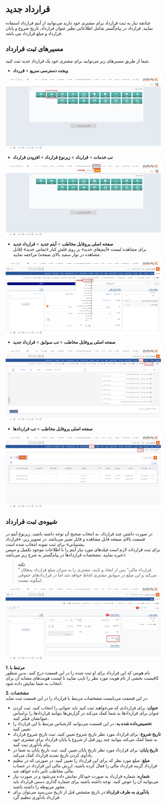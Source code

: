 # قرارداد جدید 
چنانچه نیاز به ثبت قرارداد برای مشتری خود دارید می‌توانید از آیتم قرارداد استفاده نمایید. قرارداد در پیام‌گستر شامل اطلاعاتی نظیر عنوان قرارداد، تاریخ شروع و پایان قرارداد و مبلغ قرارداد می باشد.

## مسیر‌های ثبت  قرارداد
شما از طریق مسیرهای زیر می‌توانید برای مشتری خود یک قرارداد جدید ثبت کنید.<br>
- **ویجت دسترسی سریع** > **قررداد**

![مسیر اول ثبت قرارداد](./Images/new-contracts-method1.2.8.3.png)

- **تب خدمات** > **قرارداد** > **زیرنوع قرارداد** > **افزودن قرارداد**

![مسیر دوم ثبت قرارداد](./Images/new-contracts-method2.2.8.3.png)

- **صفحه اصلی پروفایل مخاطب** > **آیتم جدید** > **قرارداد جدید**<br>
برای مشاهده لیست «آیتم‌های جدید» بر روی فلش کنار «تماس جدید» (قابل مشاهده در نوار سفید بالای صفحه) مراجعه نمایید.

![مسیر سوم ثبت قرارداد](./Images/new-contracts-method3.2.8.3.png)

- **صفحه اصلی پروفایل مخاطب** > **تب سوابق** > **قرارداد جدید**

![مسیر چهارمثبت قرارداد](./Images/new-contracts-method4.2.8.3.png)

- **صفحه اصلی پروفایل مخاطب** > **تب قراردادها** 

![مسیر پنجم ثبت قرارداد](./Images/new-contracts-method5.2.8.3.png)

## شیوه‌ی ثبت قرارداد
در صورت داشتن چند قرارداد، به انتخاب صحیح آن توجه داشته باشید. زیرنوع آیتم در قسمت بالای صفحه قابل مشاهده و قابل تغییر می‌باشد. در تصویر زیر، «قرارداد پشتیبانی» برای ثبت نمونه انتخاب شده است.<br>
برای ثبت قراردادد لازم است فیلدهای مورد نیاز آیتم را با اطلاعات موجود تکمیل و سپس ذخیره نمایید. مشخصات قراردادها در پیام‌گستر به شرح زیر می‌باشد:<br>

>**نکته**<br>" قرارداد مالی" پس از ایجاد و تایید، مشتری را به میزان مبلغ قرارداد بدهکار می‌کند و این مبلغ در سوابق مشتری لحاظ خواهد شد اما در قراردادهای حقوقی اینگونه نیست.

![ثبت قرارداد](./Images/new-contract.2.8.3.png)

**1. مرتبط با**<br>
نام هویتی که این قرارداد برای او ثبت شده را در این قسمت درج کنید. بدین منظور کافیست بخشی از نام هویت مورد نظر را تایپ نمایید تا لیست هویت‌های مشابه آن برای انتخاب به شما نمایش داده شود.

**2. مشخصات**<br>
در این قسمت می‌بایست مشخصات مرتبط با قرارداد را در این قسمت ثبت نماید.

- **عنوان**: برای قراردادی که می‌خواهید ثبت کنید باید عنوانی را انتخاب کنید. ثبت کردن عنوان برای قراردادها به شما کمک می‌کند در گزارش‌‌ها بتوانید قراردادها را براساس عنوانشان فیلتر کنید.
- **تخصیص‌داده شده به**: در این قسمت می‌توانید کارشناس مرتبط با این قرارداد را تعیین کنید.
- **تاریخ شروع**: برای قرارداد مورد نظر تاریخ شروع تعیین کنید. ثبت تاریخ شروع قرارداد به شما کمک می‌کند بتوانید چند روز قبل از شروع یا پایان قرارداد برای مشتری خود پیام یادآوری ثبت کنید.
- **تاریخ پایان**: برای قرارداد مورد نظر تاریخ پایان تعیین کنید. ثبت تاریخ پایان به شما در یادآوی کردن تاریخ تمدید قرارداد کمک می‌کند.
- **مبلغ**: مبلغ مورد نظر که برای این قرارداد را تعیین کنید. در صورتی که در تنظیم قرارداد گزینه قرارداد مالی را فعال کرده باشید، ارزش مالی این قرارداد در حساب مالی مخاطب تاثیر داده خواهد شد. 
- **شماره**: شماره قرارداد به صورت خودکار نمایش داده می‌شود و در صورت نیاز می‌توانید آن را عوض کنید. توجه داشته باشید برای شماره گذاری دستی قرارداد باید مجوز مربوطه را داشته باشید.
- **یادآوری به طرف قرارداد**:در تاریخ مشخص قبل از تاریخ سررسید می‌توان برای قرارداد یادآوری تنظیم گرد.
